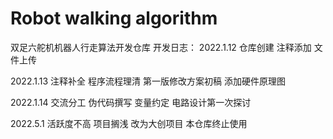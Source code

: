 # Robot walking algorithm
 双足六舵机机器人行走算法开发仓库
开发日志：
2022.1.12
仓库创建
注释添加
文件上传

2022.1.13
注释补全
程序流程理清
第一版修改方案初稿
添加硬件原理图

2022.1.14
交流分工
伪代码撰写
变量约定
电路设计第一次探讨

2022.5.1
活跃度不高
项目搁浅
改为大创项目
本仓库终止使用
